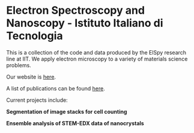 # Electron Spectroscopy and Nanoscopy - Istituto Italiano di Tecnologia
This is a collection of the code and data produced by the ElSpy research line at IIT.
We apply electron microscopy to a variety of materials science problems.

Our website is <a href="https://el-spy.iit.it/home">here</a>.

A list of publications can be found <a href="https://scholar.google.com/citations?hl=en&user=3zve0u0AAAAJ&view_op=list_works&sortby=pubdate">here</a>.

Current projects include:

**Segmentation of image stacks for cell counting**

**Ensemble analysis of STEM-EDX data of nanocrystals**

<!--

**Here are some ideas to get you started:**

🙋‍♀️ A short introduction - what is your organization all about?
🌈 Contribution guidelines - how can the community get involved?
👩‍💻 Useful resources - where can the community find your docs? Is there anything else the community should know?
🍿 Fun facts - what does your team eat for breakfast?
🧙 Remember, you can do mighty things with the power of [Markdown](https://docs.github.com/github/writing-on-github/getting-started-with-writing-and-formatting-on-github/basic-writing-and-formatting-syntax)
-->
